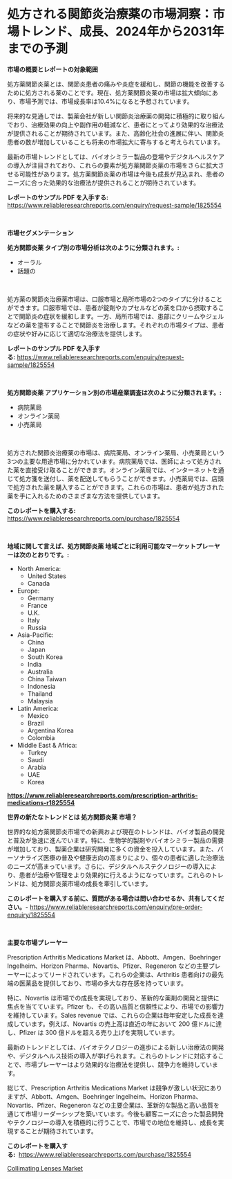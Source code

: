 <p><h1>処方される関節炎治療薬の市場洞察：市場トレンド、成長、2024年から2031年までの予測</h1></p><p><strong>市場の概要とレポートの対象範囲</strong></p>
<p><p>処方薬関節炎薬とは、関節炎患者の痛みや炎症を緩和し、関節の機能を改善するために処方される薬のことです。現在、処方薬関節炎薬の市場は拡大傾向にあり、市場予測では、市場成長率は10.4%になると予想されています。</p><p>将来的な見通しでは、製薬会社が新しい関節炎治療薬の開発に積極的に取り組んでおり、治療効果の向上や副作用の軽減など、患者にとってより効果的な治療法が提供されることが期待されています。また、高齢化社会の進展に伴い、関節炎患者の数が増加していることも将来の市場拡大に寄与すると考えられています。</p><p>最新の市場トレンドとしては、バイオシミラー製品の登場やデジタルヘルスケアの導入が注目されており、これらの要素が処方薬関節炎薬の市場をさらに拡大させる可能性があります。処方薬関節炎薬の市場は今後も成長が見込まれ、患者のニーズに合った効果的な治療法が提供されることが期待されています。</p></p>
<p><strong>レポートのサンプル PDF を入手する:</strong> <a href="https://www.reliableresearchreports.com/enquiry/request-sample/1825554">https://www.reliableresearchreports.com/enquiry/request-sample/1825554</a></p>
<p>&nbsp;</p>
<p><strong>市場セグメンテーション</strong></p>
<p><strong>処方関節炎薬 タイプ別の市場分析は次のように分類されます。:</strong></p>
<p><ul><li>オーラル</li><li>話題の</li></ul></p>
<p>&nbsp;</p>
<p><p>処方薬の関節炎治療薬市場は、口服市場と局所市場の2つのタイプに分けることができます。口服市場では、患者が錠剤やカプセルなどの薬を口から摂取することで関節炎の症状を緩和します。一方、局所市場では、患部にクリームやジェルなどの薬を塗布することで関節炎を治療します。それぞれの市場タイプは、患者の症状や好みに応じて適切な治療法を提供します。</p></p>
<p><strong>レポートのサンプル PDF を入手する:</strong>&nbsp;<a href="https://www.reliableresearchreports.com/enquiry/request-sample/1825554">https://www.reliableresearchreports.com/enquiry/request-sample/1825554</a></p>
<p>&nbsp;</p>
<p><strong> 処方関節炎薬 アプリケーション別の市場産業調査は次のように分類されます。:</strong></p>
<p><ul><li>病院薬局</li><li>オンライン薬局</li><li>小売薬局</li></ul></p>
<p>&nbsp;</p>
<p><p>処方された関節炎治療薬の市場は、病院薬局、オンライン薬局、小売薬局という3つの主要な用途市場に分かれています。病院薬局では、医師によって処方された薬を直接受け取ることができます。オンライン薬局では、インターネットを通じて処方箋を送付し、薬を配送してもらうことができます。小売薬局では、店頭で処方された薬を購入することができます。これらの市場は、患者が処方された薬を手に入れるためのさまざまな方法を提供しています。</p></p>
<p><strong>このレポートを購入する:</strong>&nbsp; <a href="https://www.reliableresearchreports.com/purchase/1825554">https://www.reliableresearchreports.com/purchase/1825554</a></p>
<p>&nbsp;</p>
<p><strong>地域に関して言えば、処方関節炎薬 地域ごとに利用可能なマーケットプレーヤーは次のとおりです。:</strong></p>
<p><ul>
    <li>
        North America:
        <ul>
            <li>United States</li>
            <li>Canada</li>
        </ul>
    </li>
    <li>
        Europe:
        <ul>
            <li>Germany</li>
            <li>France</li>
            <li>U.K.</li>
            <li>Italy</li>
            <li>Russia</li>
        </ul>
    </li>
    <li>
        Asia-Pacific:
        <ul>
            <li>China</li>
            <li>Japan</li>
            <li>South Korea</li>
            <li>India</li>
            <li>Australia</li>
            <li>China Taiwan</li>
            <li>Indonesia</li>
            <li>Thailand</li>
            <li>Malaysia</li>
        </ul>
    </li>
    <li>
        Latin America:
        <ul>
            <li>Mexico</li>
            <li>Brazil</li>
            <li>Argentina Korea</li>
            <li>Colombia</li>
        </ul>
    </li>
    <li>
        Middle East & Africa:
        <ul>
            <li>Turkey</li>
            <li>Saudi</li>
            <li>Arabia</li>
            <li>UAE</li>
            <li>Korea</li>
        </ul>
    </li>
    </ul></p>
<p><strong><a href="https://www.reliableresearchreports.com/prescription-arthritis-medications-r1825554">https://www.reliableresearchreports.com/prescription-arthritis-medications-r1825554</a></strong>&nbsp;</p>
<p><strong>世界の新たなトレンドとは 処方関節炎薬 市場？</strong></p>
<p><p>世界的な処方薬関節炎市場での新興および現在のトレンドは、バイオ製品の開発と普及が急速に進んでいます。特に、生物学的製剤やバイオシミラー製品の需要が増加しており、製薬企業は研究開発に多くの資金を投入しています。また、パーソナライズ医療の普及や健康志向の高まりにより、個々の患者に適した治療法のニーズが高まっています。さらに、デジタルヘルステクノロジーの導入により、患者が治療や管理をより効果的に行えるようになっています。これらのトレンドは、処方関節炎薬市場の成長を牽引しています。</p></p>
<p><strong>このレポートを購入する前に、質問がある場合は問い合わせるか、共有してください。</strong>- <a href="https://www.reliableresearchreports.com/enquiry/pre-order-enquiry/1825554">https://www.reliableresearchreports.com/enquiry/pre-order-enquiry/1825554</a></p>
<p>&nbsp;</p>
<p><strong>主要な市場プレーヤー</strong></p>
<p><p>Prescription Arthritis Medications Market は、Abbott、Amgen、Boehringer Ingelheim、Horizon Pharma、Novartis、Pfizer、Regeneron などの主要プレーヤーによってリードされています。これらの企業は、Arthritis 患者向けの最先端の医薬品を提供しており、市場の多大な存在感を持っています。</p><p>特に、Novartis は市場での成長を実現しており、革新的な薬剤の開発と提供に焦点を当てています。Pfizer も、その高い品質と信頼性により、市場での影響力を維持しています。Sales revenue では、これらの企業は毎年安定した成長を達成しています。例えば、Novartis の売上高は直近の年において 200 億ドルに達し、Pfizer は 300 億ドルを超える売り上げを実現しています。</p><p>最新のトレンドとしては、バイオテクノロジーの進歩による新しい治療法の開発や、デジタルヘルス技術の導入が挙げられます。これらのトレンドに対応することで、市場プレーヤーはより効果的な治療法を提供し、競争力を維持しています。</p><p>総じて、Prescription Arthritis Medications Market は競争が激しい状況にありますが、Abbott、Amgen、Boehringer Ingelheim、Horizon Pharma、Novartis、Pfizer、Regeneron などの主要企業は、革新的な製品と高い品質を通じて市場リーダーシップを築いています。今後も顧客ニーズに合った製品開発やテクノロジーの導入を積極的に行うことで、市場での地位を維持し、成長を実現することが期待されています。</p></p>
<p><strong>このレポートを購入する:</strong>&nbsp;&nbsp;<a href="https://www.reliableresearchreports.com/purchase/1825554">https://www.reliableresearchreports.com/purchase/1825554</a></p>
<p><p><a href="https://github.com/santosh758595/Market-Research-Report-List-4/blob/main/collimating-lenses-market.md">Collimating Lenses Market</a></p></p>